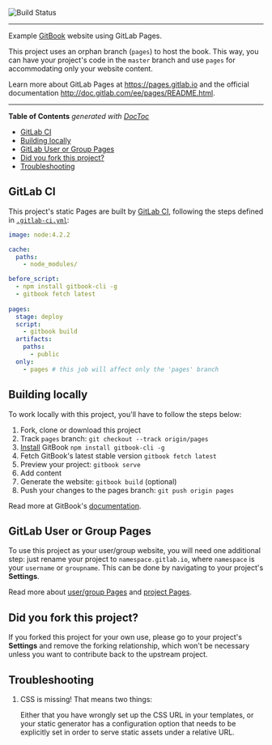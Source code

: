 ![Build Status](https://gitlab.com/pages/gitbook/badges/master/build.svg)

---

Example [GitBook] website using GitLab Pages.

This project uses an orphan branch (`pages`) to host the book. 
This way, you can have your project's code in the `master` branch and use `pages` for accommodating only your website content.

Learn more about GitLab Pages at https://pages.gitlab.io and the official
documentation http://doc.gitlab.com/ee/pages/README.html.

---

<!-- START doctoc generated TOC please keep comment here to allow auto update -->
<!-- DON'T EDIT THIS SECTION, INSTEAD RE-RUN doctoc TO UPDATE -->
**Table of Contents**  *generated with [DocToc](https://github.com/thlorenz/doctoc)*

- [GitLab CI](#gitlab-ci)
- [Building locally](#building-locally)
- [GitLab User or Group Pages](#gitlab-user-or-group-pages)
- [Did you fork this project?](#did-you-fork-this-project)
- [Troubleshooting](#troubleshooting)

<!-- END doctoc generated TOC please keep comment here to allow auto update -->

## GitLab CI

This project's static Pages are built by [GitLab CI][ci], following the steps
defined in [`.gitlab-ci.yml`](.gitlab-ci.yml):

```yaml
image: node:4.2.2

cache:
  paths: 
    - node_modules/ 

before_script:
  - npm install gitbook-cli -g
  - gitbook fetch latest
  
pages:
  stage: deploy
  script:
    - gitbook build
  artifacts:
    paths:
      - public 
  only:
    - pages # this job will affect only the 'pages' branch
```

## Building locally

To work locally with this project, you'll have to follow the steps below:

1. Fork, clone or download this project
1. Track `pages` branch: `git checkout --track origin/pages`
1. [Install][] GitBook `npm install gitbook-cli -g`
1. Fetch GitBook's latest stable version `gitbook fetch latest`
1. Preview your project: `gitbook serve`
1. Add content
1. Generate the website: `gitbook build` (optional)
1. Push your changes to the pages branch: `git push origin pages`

Read more at GitBook's [documentation][].

## GitLab User or Group Pages

To use this project as your user/group website, you will need one additional
step: just rename your project to `namespace.gitlab.io`, where `namespace` is
your `username` or `groupname`. This can be done by navigating to your
project's **Settings**.

Read more about [user/group Pages][userpages] and [project Pages][projpages].

## Did you fork this project?

If you forked this project for your own use, please go to your project's
**Settings** and remove the forking relationship, which won't be necessary
unless you want to contribute back to the upstream project.

## Troubleshooting

1. CSS is missing! That means two things:

    Either that you have wrongly set up the CSS URL in your templates, or
    your static generator has a configuration option that needs to be explicitly
    set in order to serve static assets under a relative URL.

[ci]: https://about.gitlab.com/gitlab-ci/
[GitBook]: https://www.gitbook.com/
[install]: http://toolchain.gitbook.com/setup.html
[documentation]: http://toolchain.gitbook.com
[userpages]: http://doc.gitlab.com/ee/pages/README.html#user-or-group-pages
[projpages]: http://doc.gitlab.com/ee/pages/README.html#project-pages
